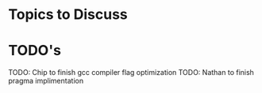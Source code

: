 # Topics to Discuss

# TODO's

TODO: Chip to finish gcc compiler flag optimization
TODO: Nathan to finish pragma implimentation
